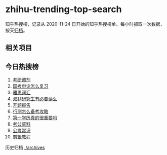 # zhihu-trending-top-search

知乎热搜榜，记录从 2020-11-24
日开始的知乎热搜榜单。每小时抓取一次数据，按天[归档](./archives)。

## 相关项目

## 今日热搜榜

<!-- BEGIN -->
<!-- 最后更新时间 Sat Dec 09 2023 17:10:08 GMT+0800 (China Standard Time) -->

1. [考研调剂](https://www.zhihu.com/search?q=考研调剂)
1. [国考申论怎么复习](https://www.zhihu.com/search?q=国考申论怎么复习)
1. [雅思词汇](https://www.zhihu.com/search?q=雅思词汇)
1. [双非研究生有必要读么](https://www.zhihu.com/search?q=双非研究生有必要读么)
1. [开题报告](https://www.zhihu.com/search?q=开题报告)
1. [行测怎么备考攻略](https://www.zhihu.com/search?q=行测怎么备考攻略)
1. [第一学历真的很重要吗](https://www.zhihu.com/search?q=第一学历真的很重要吗)
1. [考公资料](https://www.zhihu.com/search?q=考公资料)
1. [公考常识](https://www.zhihu.com/search?q=公考常识)
1. [剪辑教程](https://www.zhihu.com/search?q=剪辑教程)

<!-- END -->

历史归档 [./archives](./archives)
